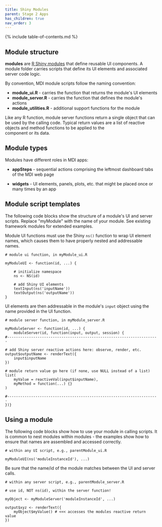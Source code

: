```yaml
---
title: Shiny Modules
parent: Stage 2 Apps
has_children: true
nav_order: 3
---
```


{% include table-of-contents.md %}

## Module structure

**modules** are 
[R Shiny modules](https://shiny.rstudio.com/articles/modules.html)
that define reusable UI components.
A module folder carries scripts that define its UI elements and 
associated server code logic.

By convention, MDI module scripts follow the naming convention:

- **module_ui.R** - carries the function that returns the module's UI elements
- **module_server.R** - carries the function that defines the module's actions
- **module_utilities.R** - additional support functions for the module

Like any R function, module server functions return a single
object that can be used by the calling code. Typical return values
are a list of reactive objects and method functions to be applied to the  
component or its data.

## Module types

Modules have different roles in MDI apps:

- **appSteps** - sequential actions comprising the leftmost dashboard 
tabs of the MDI web page

- **widgets** - UI elements, panels, plots, etc. that
might be placed once or many times by an app

## Module script templates

The following code blocks show the structure of a module's UI and server scripts. 
Replace "myModule" with the name of your module. 
See existing framework modules for extended examples.

Module UI functions must use the Shiny <code>ns()</code> function to wrap
UI element names, which causes them to have properly nested and addressable
names.

```
# module ui function, in myModule_ui.R

myModuleUI <- function(id, ...) {

    # initialize namespace
    ns <- NS(id) 

    # add Shiny UI elements
    textInput(ns('inputName'))
    textOutput(ns('outputName'))
}
```

UI elements are then addressable in the module's 
<code>input</code> object using the name provided in the UI function.

```
# module server function, in myModule_server.R

myModuleServer <- function(id, ...) {
    moduleServer(id, function(input, output, session) {
#----------------------------------------------------------------------

# add Shiny server reactive actions here: observe, render, etc.
output$outputName <- renderText({
    input$inputName
})

# module return value go here (if none, use NULL instead of a list)
list(
    myValue = reactiveVal(input$inputName),
    myMethod = function(...) {}
)

#----------------------------------------------------------------------
})}
```

## Using a module

The following code blocks show how to use your module in calling scripts. 
It is common to nest modules within modules - the examples show how to 
ensure that names are assembled and accessed correctly.

```
# within any UI script, e.g., parentModule_ui.R

myModuleUI(ns('moduleInstanceId'), ...)
```

Be sure that the name/id of the module matches between the UI and server calls.

```
# within any server script, e.g., parentModule_server.R

# use id, NOT ns(id), within the server function!

myObject <- myModuleServer('moduleInstanceId', ...)

output$xyz <- renderText({
    myObject$myValue() # <<< accesses the modules reactive return value
})
```
